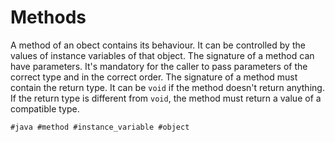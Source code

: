# Methods
 
A method of an obect contains its behaviour. It can be controlled by the values of instance variables of that object. The signature of a method can have parameters. It's mandatory for the caller to pass parameters of the correct type and in the correct order. The signature of a method must contain the return type. It can be `void` if the method doesn't return anything. If the return type is different from `void`, the method must return a value of a compatible type. 

    #java #method #instance_variable #object
